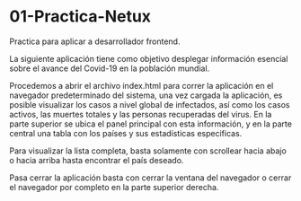 # 01-Practica-Netux
Practica para aplicar a desarrollador frontend.

La siguiente aplicación tiene como objetivo desplegar información esencial sobre el avance del Covid-19 en la población mundial.

Procedemos a abrir el archivo index.html para correr la aplicación en el navegador predeterminado del sistema, una vez cargada la aplicación, es posible visualizar los casos a nivel global de infectados, así como los casos activos, las muertes totales y las personas recuperadas del virus. En la parte superior se ubica el panel principal con esta información, y en la parte central una tabla con los países y sus estadísticas especificas.

Para visualizar la lista completa, basta solamente con scrollear hacia abajo o hacia arriba hasta encontrar el país deseado.

Pasa cerrar la aplicación basta con cerrar la ventana del navegador o cerrar el navegador por completo en la parte superior derecha.


